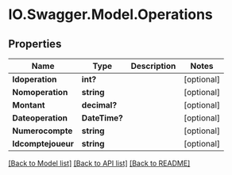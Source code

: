 # IO.Swagger.Model.Operations
## Properties

Name | Type | Description | Notes
------------ | ------------- | ------------- | -------------
**Idoperation** | **int?** |  | [optional] 
**Nomoperation** | **string** |  | [optional] 
**Montant** | **decimal?** |  | [optional] 
**Dateoperation** | **DateTime?** |  | [optional] 
**Numerocompte** | **string** |  | [optional] 
**Idcomptejoueur** | **string** |  | [optional] 

[[Back to Model list]](../README.md#documentation-for-models) [[Back to API list]](../README.md#documentation-for-api-endpoints) [[Back to README]](../README.md)

